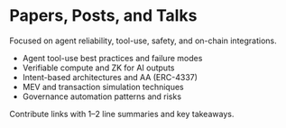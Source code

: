# Papers, Posts, and Talks

Focused on agent reliability, tool-use, safety, and on-chain integrations.

- Agent tool-use best practices and failure modes
- Verifiable compute and ZK for AI outputs
- Intent-based architectures and AA (ERC-4337)
- MEV and transaction simulation techniques
- Governance automation patterns and risks

Contribute links with 1–2 line summaries and key takeaways.
